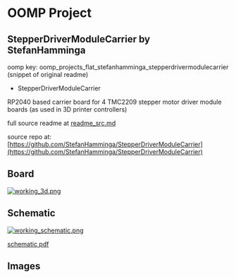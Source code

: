 # OOMP Project  
## StepperDriverModuleCarrier  by StefanHamminga  
  
oomp key: oomp_projects_flat_stefanhamminga_stepperdrivermodulecarrier  
(snippet of original readme)  
  
- StepperDriverModuleCarrier  
  
RP2040 based carrier board for 4 TMC2209 stepper motor driver module boards (as used in 3D printer controllers)  
  
  
  full source readme at [readme_src.md](readme_src.md)  
  
source repo at: [https://github.com/StefanHamminga/StepperDriverModuleCarrier](https://github.com/StefanHamminga/StepperDriverModuleCarrier)  
## Board  
  
[![working_3d.png](working_3d_600.png)](working_3d.png)  
## Schematic  
  
[![working_schematic.png](working_schematic_600.png)](working_schematic.png)  
  
[schematic pdf](working_schematic.pdf)  
## Images  
